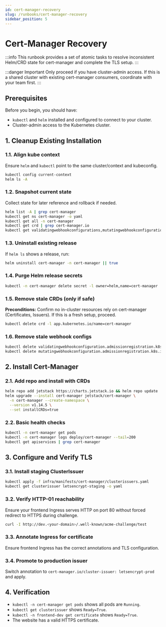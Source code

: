```yaml
---
id: cert-manager-recovery
slug: /runbooks/cert-manager-recovery
sidebar_position: 5
---
```


# Cert-Manager Recovery

:::info This runbook provides a set of atomic tasks to resolve inconsistent Helm/CRD state for cert-manager and complete the TLS setup. :::

:::danger Important Only proceed if you have cluster-admin access. If this is a shared cluster with existing cert-manager consumers, coordinate with your team first. :::

## Prerequisites

Before you begin, you should have:

- `kubectl` and `helm` installed and configured to connect to your cluster.
- Cluster-admin access to the Kubernetes cluster.

## 1. Cleanup Existing Installation

### 1.1. Align kube context

Ensure `helm` and `kubectl` point to the same cluster/context and kubeconfig.

```bash title="Check kubectl and helm contexts"
kubectl config current-context
helm ls -A
```

### 1.2. Snapshot current state

Collect state for later reference and rollback if needed.

```bash title="Snapshot cert-manager state"
helm list -A | grep cert-manager
kubectl get ns cert-manager -o yaml
kubectl get all -n cert-manager
kubectl get crd | grep cert-manager.io
kubectl get validatingwebhookconfigurations,mutatingwebhookconfigurations | grep cert-manager
```

### 1.3. Uninstall existing release

If `helm ls` shows a release, run:

```bash title="Uninstall cert-manager"
helm uninstall cert-manager -n cert-manager || true
```

### 1.4. Purge Helm release secrets

```bash title="Delete cert-manager secrets"
kubectl -n cert-manager delete secret -l owner=helm,name=cert-manager || true
```

### 1.5. Remove stale CRDs (only if safe)

**Preconditions:** Confirm no in-cluster resources rely on cert-manager (Certificates, Issuers). If this is a fresh setup, proceed.

```bash title="Delete cert-manager CRDs"
kubectl delete crd -l app.kubernetes.io/name=cert-manager
```

### 1.6. Remove stale webhook configs

```bash title="Delete cert-manager webhooks"
kubectl delete validatingwebhookconfiguration.admissionregistration.k8s.io cert-manager-webhook || true
kubectl delete mutatingwebhookconfiguration.admissionregistration.k8s.io cert-manager-webhook || true
```

## 2. Install Cert-Manager

### 2.1. Add repo and install with CRDs

```bash title="Install cert-manager"
helm repo add jetstack https://charts.jetstack.io && helm repo update
helm upgrade --install cert-manager jetstack/cert-manager \
  -n cert-manager --create-namespace \
  --version v1.14.5 \
  --set installCRDs=true
```

### 2.2. Basic health checks

```bash title="Check cert-manager health"
kubectl -n cert-manager get pods
kubectl -n cert-manager logs deploy/cert-manager --tail=200
kubectl get apiservices | grep cert-manager
```

## 3. Configure and Verify TLS

### 3.1. Install staging ClusterIssuer

```bash title="Install staging ClusterIssuer"
kubectl apply -f infra/manifests/cert-manager/clusterissuers.yaml
kubectl get clusterissuer letsencrypt-staging -o yaml
```

### 3.2. Verify HTTP-01 reachability

Ensure your frontend Ingress serves HTTP on port 80 without forced redirect to HTTPS during challenge.

```bash title="Verify HTTP-01 reachability"
curl -I http://dev.<your-domain>/.well-known/acme-challenge/test
```

### 3.3. Annotate Ingress for certificate

Ensure frontend Ingress has the correct annotations and TLS configuration.

### 3.4. Promote to production issuer

Switch annotation to `cert-manager.io/cluster-issuer: letsencrypt-prod` and apply.

## 4. Verification

- `kubectl -n cert-manager get pods` shows all pods are `Running`.
- `kubectl get clusterissuer` shows `Ready=True`.
- `kubectl -n frontend-dev get certificate` shows `Ready=True`.
- The website has a valid HTTPS certificate.
